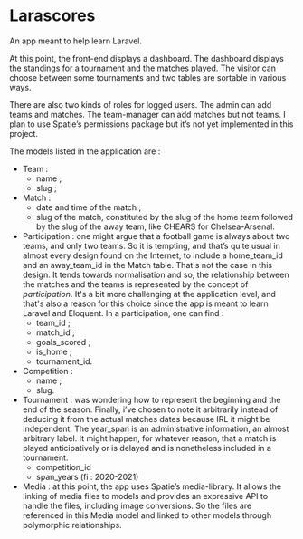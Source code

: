 # Larascores

An app meant to help learn Laravel. 

At this point, the front-end displays a dashboard. The dashboard displays the standings for a tournament and the matches played. The visitor can choose between some tournaments and two tables are sortable in various ways.

There are also two kinds of roles for logged users. The admin can add teams and matches. The team-manager can add matches but not teams. I plan to use Spatie’s permissions package but it’s not yet implemented in this project.

The models listed in the application are :

- Team :  
    - name ;
    - slug ; 
- Match : 
    - date and time of the match ;
    - slug of the match, constituted by the slug of the home team followed by the slug of the away team, like CHEARS for Chelsea-Arsenal.
- Participation : one might argue that a football game is always about two teams, and only two teams. So it is tempting, and that’s quite usual in almost every design found on the Internet, to include a home_team_id and an away_team_id in the Match table. That's not the case in this design. It tends towards normalisation and so, the relationship between the matches and the teams is represented by the concept of *participation*. It's a bit more challenging at the application level, and that's also a reason for this choice since the app is meant to learn Laravel and Eloquent. In a participation, one can find :
    - team_id ;
    - match_id ;
    - goals_scored ;
    - is_home ;
    - tournament_id.
- Competition : 
    - name ;
    - slug.
- Tournament : was wondering how to represent the beginning and the end of the season. Finally, i’ve chosen to note it arbitrarily instead of deducing it from the actual matches dates because IRL it might be independent. The year_span is an administrative information, an almost arbitrary label. It might happen, for whatever reason, that a match is played anticipatively or is delayed and is nonetheless included in a tournament.
    - competition_id
    - span_years (fi : 2020-2021)
- Media : at this point, the app uses Spatie’s media-library. It allows the linking of media files to models and provides an expressive API to handle the files, including image conversions. So the files are referenced in this Media model and linked to other models through polymorphic relationships.
